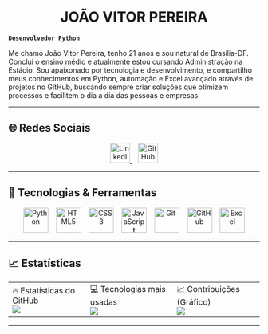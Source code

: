 <h1 align="center"> JOÃO VITOR PEREIRA </h1>

**`Desenvolvedor Python`**


Me chamo João Vitor Pereira, tenho 21 anos e sou natural de Brasilia-DF. Concluí o ensino médio e atualmente estou cursando Administração na Estácio. Sou apaixonado por tecnologia e desenvolvimento, e compartilho meus conhecimentos em Python, automação e Excel avançado através de projetos no GitHub, buscando sempre criar soluções que otimizem processos e facilitem o dia a dia das pessoas e empresas.

---

## 🌐 Redes Sociais

<p align="center">
  <a href="https://www.linkedin.com/in/https://www.linkedin.com/in/joaovitorpereiradev/ target="_blank">
    <img src="https://cdn.jsdelivr.net/gh/devicons/devicon/icons/linkedin/linkedin-original.svg" width="40" height="40" alt="LinkedIn"/>
  </a>
  &nbsp;&nbsp;
  <a href="https://github.com/admjoaovitor77-droid" target="_blank">
    <img src="https://cdn.jsdelivr.net/gh/devicons/devicon/icons/github/github-original.svg" width="40" height="40" alt="GitHub"/>
  </a>
</p>

---

## 🚀 Tecnologias & Ferramentas

<p align="center">
  <img src="https://cdn.jsdelivr.net/gh/devicons/devicon/icons/python/python-original.svg" width="50" height="50" alt="Python"/>
  &nbsp;&nbsp;
  <img src="https://cdn.jsdelivr.net/gh/devicons/devicon/icons/html5/html5-original.svg" width="50" height="50" alt="HTML5"/>
  &nbsp;&nbsp;
  <img src="https://cdn.jsdelivr.net/gh/devicons/devicon/icons/css3/css3-original.svg" width="50" height="50" alt="CSS3"/>
  &nbsp;&nbsp;
  <img src="https://cdn.jsdelivr.net/gh/devicons/devicon/icons/javascript/javascript-original.svg" width="50" height="50" alt="JavaScript"/>
  &nbsp;&nbsp;
  <img src="https://cdn.jsdelivr.net/gh/devicons/devicon/icons/git/git-original.svg" width="50" height="50" alt="Git"/>
  &nbsp;&nbsp;
  <img src="https://cdn.jsdelivr.net/gh/devicons/devicon/icons/github/github-original.svg" width="50" height="50" alt="GitHub"/>
  &nbsp;&nbsp;
  <img src="https://cdn.jsdelivr.net/gh/devicons/devicon/icons/windows8/windows8-original.svg" width="50" height="50" alt="Excel"/>
</p>


---

## 📈 Estatísticas 

<table>
  <tr>
    <td>
      🔥 Estatísticas do GitHub<br>
      <img src="https://github-readme-stats.vercel.app/api?username=admjoaovitor77-droid&show_icons=true&theme=tokyonight" />
    </td>
    <td>
      💻 Tecnologias mais usadas<br>
      <img src="https://github-readme-stats.vercel.app/api/top-langs/?username=admjoaovitor77-droid&layout=compact&theme=tokyonight" />
    </td>
    <td>
      📈 Contribuições (Gráfico)<br>
      <img src="https://streak-stats.demolab.com?user=admjoaovitor77-droid&theme=tokyonight&hide_border=true" />
    </td>
  </tr>
</table>


---
